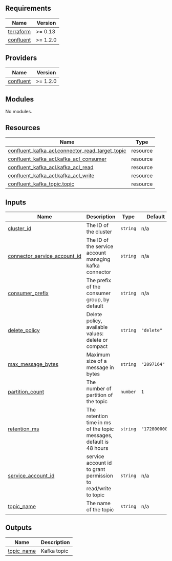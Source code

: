 <!-- BEGIN_TF_DOCS -->
## Requirements

| Name | Version |
|------|---------|
| <a name="requirement_terraform"></a> [terraform](#requirement\_terraform) | >= 0.13 |
| <a name="requirement_confluent"></a> [confluent](#requirement\_confluent) | >= 1.2.0 |

## Providers

| Name | Version |
|------|---------|
| <a name="provider_confluent"></a> [confluent](#provider\_confluent) | >= 1.2.0 |

## Modules

No modules.

## Resources

| Name | Type |
|------|------|
| [confluent_kafka_acl.connector_read_target_topic](https://registry.terraform.io/providers/confluentinc/confluent/latest/docs/resources/kafka_acl) | resource |
| [confluent_kafka_acl.kafka_acl_consumer](https://registry.terraform.io/providers/confluentinc/confluent/latest/docs/resources/kafka_acl) | resource |
| [confluent_kafka_acl.kafka_acl_read](https://registry.terraform.io/providers/confluentinc/confluent/latest/docs/resources/kafka_acl) | resource |
| [confluent_kafka_acl.kafka_acl_write](https://registry.terraform.io/providers/confluentinc/confluent/latest/docs/resources/kafka_acl) | resource |
| [confluent_kafka_topic.topic](https://registry.terraform.io/providers/confluentinc/confluent/latest/docs/resources/kafka_topic) | resource |

## Inputs

| Name | Description | Type | Default | Required |
|------|-------------|------|---------|:--------:|
| <a name="input_cluster_id"></a> [cluster\_id](#input\_cluster\_id) | The ID of the cluster | `string` | n/a | yes |
| <a name="input_connector_service_account_id"></a> [connector\_service\_account\_id](#input\_connector\_service\_account\_id) | The ID of the service account managing kafka connector | `string` | n/a | yes |
| <a name="input_consumer_prefix"></a> [consumer\_prefix](#input\_consumer\_prefix) | The prefix of the consumer group, by default | `string` | n/a | yes |
| <a name="input_delete_policy"></a> [delete\_policy](#input\_delete\_policy) | Delete policy, available values: delete or compact | `string` | `"delete"` | no |
| <a name="input_max_message_bytes"></a> [max\_message\_bytes](#input\_max\_message\_bytes) | Maximum size of a message in bytes | `string` | `"2097164"` | no |
| <a name="input_partition_count"></a> [partition\_count](#input\_partition\_count) | The number of partition of the topic | `number` | `1` | no |
| <a name="input_retention_ms"></a> [retention\_ms](#input\_retention\_ms) | The retention time in ms of the topic messages, default is  48 hours | `string` | `"172800000"` | no |
| <a name="input_service_account_id"></a> [service\_account\_id](#input\_service\_account\_id) | service account id to grant permission to read/write to topic | `string` | n/a | yes |
| <a name="input_topic_name"></a> [topic\_name](#input\_topic\_name) | The name of the topic | `string` | n/a | yes |

## Outputs

| Name | Description |
|------|-------------|
| <a name="output_topic_name"></a> [topic\_name](#output\_topic\_name) | Kafka topic |
<!-- END_TF_DOCS -->
